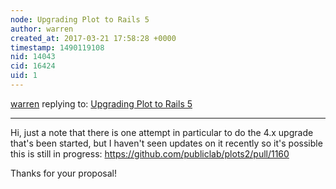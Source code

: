 ```yaml
---
node: Upgrading Plot to Rails 5
author: warren
created_at: 2017-03-21 17:58:28 +0000
timestamp: 1490119108
nid: 14043
cid: 16424
uid: 1
---
```




[warren](../profile/warren) replying to: [Upgrading Plot to Rails 5](../notes/aayushgupta1/03-21-2017/upgrading-plot-to-rails-5)

----
Hi, just a note that there is one attempt in particular to do the 4.x upgrade that's been started, but I haven't seen updates on it recently so it's possible this is still in progress: https://github.com/publiclab/plots2/pull/1160

Thanks for your proposal!